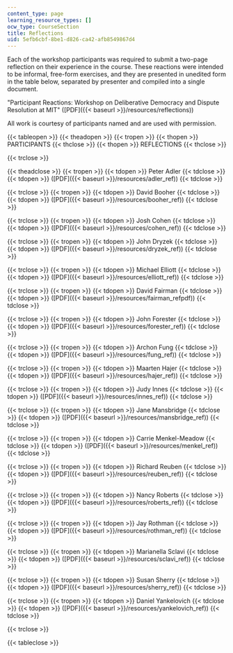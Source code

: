 ```yaml
---
content_type: page
learning_resource_types: []
ocw_type: CourseSection
title: Reflections
uid: 5efb6cbf-8be1-d826-ca42-afb8549867d4
---
```


Each of the workshop participants was required to submit a two-page reflection on their experience in the course. These reactions were intended to be informal, free-form exercises, and they are presented in unedited form in the table below, separated by presenter and compiled into a single document.

"Participant Reactions: Workshop on Deliberative Democracy and Dispute Resolution at MIT" ([PDF]({{< baseurl >}}/resources/reflections))

All work is courtesy of participants named and are used with permission.

{{< tableopen >}}
{{< theadopen >}}
{{< tropen >}}
{{< thopen >}}
PARTICIPANTS
{{< thclose >}}
{{< thopen >}}
REFLECTIONS
{{< thclose >}}

{{< trclose >}}

{{< theadclose >}}
{{< tropen >}}
{{< tdopen >}}
Peter Adler
{{< tdclose >}}
{{< tdopen >}}
([PDF]({{< baseurl >}}/resources/adler_ref))
{{< tdclose >}}

{{< trclose >}}
{{< tropen >}}
{{< tdopen >}}
David Booher
{{< tdclose >}}
{{< tdopen >}}
([PDF]({{< baseurl >}}/resources/booher_ref))
{{< tdclose >}}

{{< trclose >}}
{{< tropen >}}
{{< tdopen >}}
Josh Cohen
{{< tdclose >}}
{{< tdopen >}}
([PDF]({{< baseurl >}}/resources/cohen_ref))
{{< tdclose >}}

{{< trclose >}}
{{< tropen >}}
{{< tdopen >}}
John Dryzek
{{< tdclose >}}
{{< tdopen >}}
([PDF]({{< baseurl >}}/resources/dryzek_ref))
{{< tdclose >}}

{{< trclose >}}
{{< tropen >}}
{{< tdopen >}}
Michael Elliott
{{< tdclose >}}
{{< tdopen >}}
([PDF]({{< baseurl >}}/resources/elliott_ref))
{{< tdclose >}}

{{< trclose >}}
{{< tropen >}}
{{< tdopen >}}
David Fairman
{{< tdclose >}}
{{< tdopen >}}
([PDF]({{< baseurl >}}/resources/fairman_refpdf))
{{< tdclose >}}

{{< trclose >}}
{{< tropen >}}
{{< tdopen >}}
John Forester
{{< tdclose >}}
{{< tdopen >}}
([PDF]({{< baseurl >}}/resources/forester_ref))
{{< tdclose >}}

{{< trclose >}}
{{< tropen >}}
{{< tdopen >}}
Archon Fung
{{< tdclose >}}
{{< tdopen >}}
([PDF]({{< baseurl >}}/resources/fung_ref))
{{< tdclose >}}

{{< trclose >}}
{{< tropen >}}
{{< tdopen >}}
Maarten Hajer
{{< tdclose >}}
{{< tdopen >}}
([PDF]({{< baseurl >}}/resources/hajer_ref))
{{< tdclose >}}

{{< trclose >}}
{{< tropen >}}
{{< tdopen >}}
Judy Innes
{{< tdclose >}}
{{< tdopen >}}
([PDF]({{< baseurl >}}/resources/innes_ref))
{{< tdclose >}}

{{< trclose >}}
{{< tropen >}}
{{< tdopen >}}
Jane Mansbridge
{{< tdclose >}}
{{< tdopen >}}
([PDF]({{< baseurl >}}/resources/mansbridge_ref))
{{< tdclose >}}

{{< trclose >}}
{{< tropen >}}
{{< tdopen >}}
Carrie Menkel-Meadow
{{< tdclose >}}
{{< tdopen >}}
([PDF]({{< baseurl >}}/resources/menkel_ref))
{{< tdclose >}}

{{< trclose >}}
{{< tropen >}}
{{< tdopen >}}
Richard Reuben
{{< tdclose >}}
{{< tdopen >}}
([PDF]({{< baseurl >}}/resources/reuben_ref))
{{< tdclose >}}

{{< trclose >}}
{{< tropen >}}
{{< tdopen >}}
Nancy Roberts
{{< tdclose >}}
{{< tdopen >}}
([PDF]({{< baseurl >}}/resources/roberts_ref))
{{< tdclose >}}

{{< trclose >}}
{{< tropen >}}
{{< tdopen >}}
Jay Rothman
{{< tdclose >}}
{{< tdopen >}}
([PDF]({{< baseurl >}}/resources/rothman_ref))
{{< tdclose >}}

{{< trclose >}}
{{< tropen >}}
{{< tdopen >}}
Marianella Sclavi
{{< tdclose >}}
{{< tdopen >}}
([PDF]({{< baseurl >}}/resources/sclavi_ref))
{{< tdclose >}}

{{< trclose >}}
{{< tropen >}}
{{< tdopen >}}
Susan Sherry
{{< tdclose >}}
{{< tdopen >}}
([PDF]({{< baseurl >}}/resources/sherry_ref))
{{< tdclose >}}

{{< trclose >}}
{{< tropen >}}
{{< tdopen >}}
Daniel Yankelovich
{{< tdclose >}}
{{< tdopen >}}
([PDF]({{< baseurl >}}/resources/yankelovich_ref))
{{< tdclose >}}

{{< trclose >}}

{{< tableclose >}}